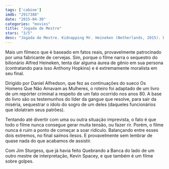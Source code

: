 ```yaml
---
tags: ['cabine']
imdb: "2917388"
date: "2015-04-30"
categories: "movies"
title: "Jogada de Mestre"
stars: "3/5"
desc: "Jogada de Mestre. Kidnapping Mr. Heineken (Netherlands, 2015). Dirigido por Daniel Alfredson. Escrito por William Brookfield, Peter R. de Vries. Com Jim Sturgess, Sam Worthington, Ryan Kwanten, Anthony Hopkins, Mark van Eeuwen, Thomas Cocquerel, Jemima West, David Dencik, Vera Van Dooren."
---
```

Mais um filmeco que é baseado em fatos reais, provavelmente patrocinado por uma fabricante de cervejas. Sim, porque o filme narra o sequestro do bilionário Alfred Heineken, tenta dar alguma áurea de gênio em sua persona (contratando para isso Anthony Hopkins) e é extremamente moralista em seu final.

Dirigido por Daniel Alfredson, que fez as continuações do sueco Os Homens Que Não Amavam as Mulheres, o roteiro foi adaptado de um livro de um repórter criminal a respeito de um fato ocorrido nos anos 80. A base do livro são os testemunhos do líder da gangue que resolve, para sair da miséria, sequestrar o ídolo do sogro de um deles (daqueles funcionários que idolatram seus patrões).

Tentando até divertir com uma ou outra situação imprevista, o fato é que todo o filme nunca consegue gerar muita tensão, ou fazer rir. Porém, o filme nunca é ruim a ponto de começar a soar ridículo. Balançando entre esses dois extremos, no final saímos ilesos. E provavelmente sem lembrar de quase nada do que acabamos de assistir.

Com Jim Sturgess, que já havia feito Quebrando a Banca do lado de um outro mestre de interpretação, Kevin Spacey, e que também é um filme sobre golpes.
